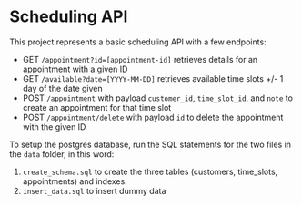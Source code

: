 # Scheduling API

This project represents a basic scheduling API with a few endpoints:

* GET `/appointment?id=[appointment-id]` retrieves details for an appointment with a given ID
* GET `/available?date=[YYYY-MM-DD]` retrieves available time slots +/- 1 day of the date given
* POST `/appointment` with payload `customer_id`,  `time_slot_id`, and `note` to create an appointment for that time slot
* POST `/appointment/delete` with payload `id` to delete the appointment with the given ID

To setup the postgres database, run the SQL statements for the two files in the `data` folder, in this word:

1. `create_schema.sql` to create the three tables (customers, time_slots, appointments) and indexes.
2. `insert_data.sql` to insert dummy data
